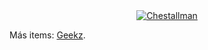 <html><body><center><a href="http://geekz.co.uk/shop/store/show/che-stallman-tshirt"><img src="/wp-content/uploads/2007/03/che-stallman-tshirt-show.jpg" alt="Chestallman"></a></center>



Más items: <a href="http://geekz.co.uk/shop/">Geekz</a>.</body></html>